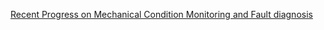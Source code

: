 [Recent Progress on Mechanical Condition Monitoring and Fault diagnosis](http://ac.els-cdn.com/S187770581101530X/1-s2.0-S187770581101530X-main.pdf?_tid=933a0b58-e90c-11e6-809f-00000aacb361&acdnat=1486015270_b75104f5164a840d7cde9b4047563236)
